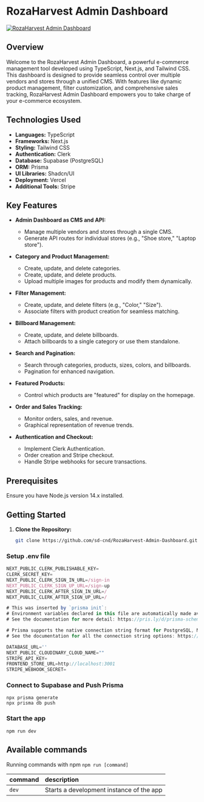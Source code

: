 # RozaHarvest Admin Dashboard

[![RozaHarvest Admin Dashboard](https://i.postimg.cc/HkR459nT/Roza-Dashboard.png)](https://roza-harvest-admin-dashboard.vercel.app/)

## Overview

Welcome to the RozaHarvest Admin Dashboard, a powerful e-commerce management tool developed using TypeScript, Next.js, and Tailwind CSS. This dashboard is designed to provide seamless control over multiple vendors and stores through a unified CMS. With features like dynamic product management, filter customization, and comprehensive sales tracking, RozaHarvest Admin Dashboard empowers you to take charge of your e-commerce ecosystem.

## Technologies Used

- **Languages:** TypeScript
- **Frameworks:** Next.js
- **Styling:** Tailwind CSS
- **Authentication:** Clerk
- **Database:** Supabase (PostgreSQL)
- **ORM:** Prisma
- **UI Libraries:** Shadcn/UI
- **Deployment:** Vercel
- **Additional Tools:** Stripe

## Key Features

- **Admin Dashboard as CMS and API:**
  - Manage multiple vendors and stores through a single CMS.
  - Generate API routes for individual stores (e.g., "Shoe store," "Laptop store").

- **Category and Product Management:**
  - Create, update, and delete categories.
  - Create, update, and delete products.
  - Upload multiple images for products and modify them dynamically.

- **Filter Management:**
  - Create, update, and delete filters (e.g., "Color," "Size").
  - Associate filters with product creation for seamless matching.

- **Billboard Management:**
  - Create, update, and delete billboards.
  - Attach billboards to a single category or use them standalone.

- **Search and Pagination:**
  - Search through categories, products, sizes, colors, and billboards.
  - Pagination for enhanced navigation.

- **Featured Products:**
  - Control which products are "featured" for display on the homepage.

- **Order and Sales Tracking:**
  - Monitor orders, sales, and revenue.
  - Graphical representation of revenue trends.

- **Authentication and Checkout:**
  - Implement Clerk Authentication.
  - Order creation and Stripe checkout.
  - Handle Stripe webhooks for secure transactions.

## Prerequisites

Ensure you have Node.js version 14.x installed.

## Getting Started

1. **Clone the Repository:**
   ```bash
   git clone https://github.com/sd-cnd/RozaHarvest-Admin-Dashboard.git

### Setup .env file


```js
NEXT_PUBLIC_CLERK_PUBLISHABLE_KEY=
CLERK_SECRET_KEY=
NEXT_PUBLIC_CLERK_SIGN_IN_URL=/sign-in
NEXT_PUBLIC_CLERK_SIGN_UP_URL=/sign-up
NEXT_PUBLIC_CLERK_AFTER_SIGN_IN_URL=/
NEXT_PUBLIC_CLERK_AFTER_SIGN_UP_URL=/

# This was inserted by `prisma init`:
# Environment variables declared in this file are automatically made available to Prisma.
# See the documentation for more detail: https://pris.ly/d/prisma-schema#accessing-environment-variables-from-the-schema

# Prisma supports the native connection string format for PostgreSQL, MySQL, SQLite, SQL Server, MongoDB and CockroachDB.
# See the documentation for all the connection string options: https://pris.ly/d/connection-strings

DATABASE_URL=''
NEXT_PUBLIC_CLOUDINARY_CLOUD_NAME=""
STRIPE_API_KEY=
FRONTEND_STORE_URL=http://localhost:3001
STRIPE_WEBHOOK_SECRET=
```

### Connect to Supabase and Push Prisma
```shell
npx prisma generate
npx prisma db push
```


### Start the app

```shell
npm run dev
```

## Available commands

Running commands with npm `npm run [command]`

| command         | description                              |
| :-------------- | :--------------------------------------- |
| `dev`           | Starts a development instance of the app |


